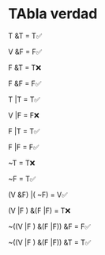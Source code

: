 # TAbla verdad

T &T = T✅

V &F = F✅

F &T = T❌

F &F = F✅

T |T = T✅

V |F = F❌

F |T = T✅

F |F = F✅

~T = T❌

~F = T✅

(V &F) |( ~F) = V✅

(V |F ) &(F |F) = T❌

~((V |F ) &(F |F)) &F = F✅

~((V |F ) &(F |F)) &T = T✅
